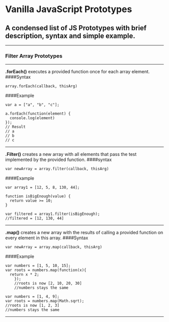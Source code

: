 # Vanilla JavaScript Prototypes

## A condensed list of JS Prototypes with brief description, syntax and simple example.
---
### Filter Array Prototypes
---

**.forEach()**  executes a provided function once for each array element.
####Syntax
```
array.forEach(callback, thisArg)
```
####Example
```
var a = ["a", "b", "c"];

a.forEach(function(element) {
  console.log(element)
});
// Result
// a
// b
// c
```
---
**.Filter()** creates a new array with all elements that pass the test implemented by the provided function.
####syntax
```
var newArray = array.filter(callback, thisArg)
```
####Example
```
var array1 = [12, 5, 8, 130, 44];

function isBigEnough(value) {
  return value >= 10;
}

var filtered = array1.filter(isBigEnough);
//filtered = [12, 130, 44]
```
---
**.map()** creates a new array with the results of calling a provided function on every element in this array.
####Syntax
```
var newArray = array.map(callback, thisArg)
```
####Example
```
var numbers = [1, 5, 10, 15];
var roots = numbers.map(function(x){
  return x * 2;
    });
    //roots is now [2, 10, 20, 30]
    //numbers stays the same

var numbers = [1, 4, 9];
var roots = numbers.map(Math.sqrt);
//roots is now [1, 2, 3]
//numbers stays the same
```
---
